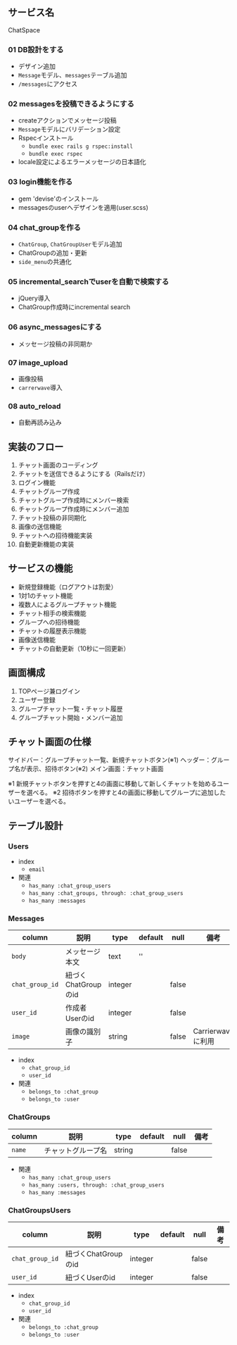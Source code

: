 ## サービス名
ChatSpace

### 01 DB設計をする
- デザイン追加
- `Message`モデル、`messages`テーブル追加
- `/messages`にアクセス

### 02 messagesを投稿できるようにする
- createアクションでメッセージ投稿
- `Message`モデルにバリデーション設定
- Rspecインストール
  - `bundle exec rails g rspec:install`
  - `bundle exec rspec`
- locale設定によるエラーメッセージの日本語化


### 03 login機能を作る
- gem 'devise'のインストール
- messagesのuserへデザインを適用(user.scss)

### 04 chat_groupを作る
- `ChatGroup`, `ChatGroupUser`モデル追加
- ChatGroupの追加・更新
- `side_menu`の共通化

### 05 incremental_searchでuserを自動で検索する
- jQuery導入
- ChatGroup作成時にincremental search

### 06 async_messagesにする
- メッセージ投稿の非同期か

### 07 image_upload
- 画像投稿
- `carrerwave`導入

### 08 auto_reload
- 自動再読み込み


## 実装のフロー
1. チャット画面のコーディング
2. チャットを送信できるようにする（Railsだけ）
3. ログイン機能
4. チャットグループ作成
6. チャットグループ作成時にメンバー検索
7. チャットグループ作成時にメンバー追加
8. チャット投稿の非同期化
9. 画像の送信機能
10. チャットへの招待機能実装
11. 自動更新機能の実装

## サービスの機能
- 新規登録機能（ログアウトは割愛）
- 1対1のチャット機能
- 複数人によるグループチャット機能
- チャット相手の検索機能
- グループへの招待機能
- チャットの履歴表示機能
- 画像送信機能
- チャットの自動更新（10秒に一回更新）

## 画面構成
1. TOPページ兼ログイン
2. ユーザー登録
2. グループチャット一覧・チャット履歴
3. グループチャット開始・メンバー追加

## チャット画面の仕様
サイドバー：グループチャット一覧、新規チャットボタン(※1)
ヘッダー：グループ名が表示、招待ボタン(※2)
メイン画面：チャット画面

※1 新規チャットボタンを押すと4の画面に移動して新しくチャットを始めるユーザーを選べる。
※2 招待ボタンを押すと4の画面に移動してグループに追加したいユーザーを選べる。

## テーブル設計

### Users

- index
  - `email`
- 関連
  - `has_many :chat_group_users`
  - `has_many :chat_groups, through: :chat_group_users`
  - `has_many :messages`

### Messages

| column | 説明 | type | default | null | 備考 |
|---|---|---|---|---|---|
| `body` | メッセージ本文 | text | '' | | |
| `chat_group_id` | 紐づくChatGroupのid | integer |  | false |  |
| `user_id` |  作成者Userのid | integer | | false | |
| `image` | 画像の識別子 | string |  | false | Carrierwaveに利用 |

- index
  - `chat_group_id`
  - `user_id`
- 関連
  - `belongs_to :chat_group`
  - `belongs_to :user`

### ChatGroups

| column | 説明 | type | default | null | 備考 |
|---|---|---|---|---|---|
| `name` | チャットグループ名 | string | | false | |

- 関連
  - `has_many :chat_group_users`
  - `has_many :users, through: :chat_group_users`
  - `has_many :messages`


### ChatGroupsUsers

| column | 説明 | type | default | null | 備考 |
|---|---|---|---|---|---|
| `chat_group_id` | 紐づくChatGroupのid | integer | | false | |
| `user_id` | 紐づくUserのid | integer | | false | |

- index
  - `chat_group_id`
  - `user_id`
- 関連
  - `belongs_to :chat_group`
  - `belongs_to :user`

